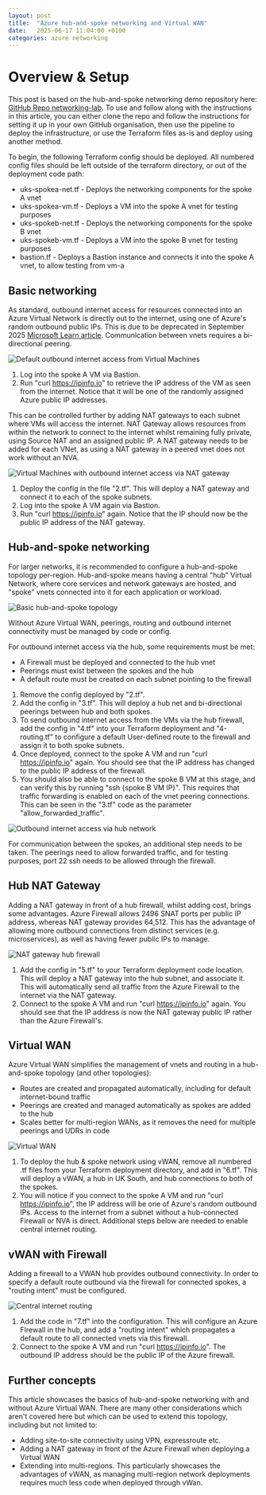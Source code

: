 ```yaml
---
layout: post
title:  "Azure hub-and-spoke networking and Virtual WAN"
date:   2025-06-17 11:04:00 +0100
categories: azure networking
---
```


# Overview & Setup
This post is based on the hub-and-spoke networking demo repository here: [GitHub Repo networking-lab](https://github.com/Comrade44/networking-lab). To use and follow along with the instructions in this article, you can either clone the repo and follow the instructions for setting it up in your own GitHub organisation, then use the pipeline to deploy the infrastructure, or use the Terraform files as-is and deploy using another method.

To begin, the following Terraform config should be deployed. All numbered config files should be left outside of the terraform directory, or out of the deployment code path:

- uks-spokea-net.tf - Deploys the networking components for the spoke A vnet
- uks-spokea-vm.tf - Deploys a VM into the spoke A vnet for testing purposes
- uks-spokeb-net.tf - Deploys the networking components for the spoke B vnet
- uks-spokeb-vm.tf - Deploys a VM into the spoke B vnet for testing purposes
- bastion.tf - Deploys a Bastion instance and connects it into the spoke A vnet, to allow testing from vm-a

## Basic networking
As standard, outbound internet access for resources connected into an Azure Virtual Network is directly out to the internet, using one of Azure's random outbound public IPs. This is due to be deprecated in September 2025 [Microsoft Learn article](https://learn.microsoft.com/en-us/azure/virtual-network/ip-services/default-outbound-access).
Communication between vnets requires a bi-directional peering.

![Default outbound internet access from Virtual Machines](/assets/hub-spoke-networking-azure/1.png)

1. Log into the spoke A VM via Bastion. 
2. Run "curl https://ipinfo.io" to retrieve the IP address of the VM as seen from the internet. Notice that it will be one of the randomly assigned Azure public IP addresses.

This can be controlled further by adding NAT gateways to each subnet where VMs will access the internet. NAT Gateway allows resources from within the network to connect to the internet whilst remaining fully private, using Source NAT and an assigned public IP. A NAT gateway needs to be added for each VNet, as using a NAT gateway in a peered vnet does not work without an NVA.

![Virtual Machines with outbound internet access via NAT gateway](/assets/hub-spoke-networking-azure/2.png)

1. Deploy the config in the file "2.tf". This will deploy a NAT gateway and connect it to each of the spoke subnets.
2. Log into the spoke A VM again via Bastion.
3. Run "curl https://ipinfo.io" again. Notice that the IP should now be the public IP address of the NAT gateway.

## Hub-and-spoke networking
For larger networks, it is recommended to configure a hub-and-spoke topology per-region. Hub-and-spoke means having a central "hub" Virtual Network, where core services and network gateways are hosted, and "spoke" vnets connected into it for each application or workload.

![Basic hub-and-spoke topology](/assets/hub-spoke-networking-azure/3.png)

Without Azure Virtual WAN, peerings, routing and outbound internet connectivity must be managed by code or config. 

For outbound internet access via the hub, some requirements must be met:
- A Firewall must be deployed and connected to the hub vnet
- Peerings must exist between the spokes and the hub
- A default route must be created on each subnet pointing to the firewall

1. Remove the config deployed by "2.tf".
2. Add the config in "3.tf". This will deploy a hub net and bi-directional peerings between hub and both spokes.
3. To send outbound internet access from the VMs via the hub firewall, add the config in "4.tf" into your Terraform deployment and "4-routing.tf" to configure a default User-defined route to the firewall and assign it to both spoke subnets.
4. Once deployed, connect to the spoke A VM and run "curl https://ipinfo.io" again. You should see that the IP address has changed to the public IP address of the firewall.
5. You should also be able to connect to the spoke B VM at this stage, and can verify this by running "ssh {spoke B VM IP}". This requires that traffic forwarding is enabled on each of the vnet peering connections. This can be seen in the "3.tf" code as the parameter "allow_forwarded_traffic".

![Outbound internet access via hub network](/assets/hub-spoke-networking-azure/4.png)

For communication between the spokes, an additional step needs to be taken. The peerings need to allow forwarded traffic, and for testing purposes, port 22 ssh needs to be allowed through the firewall.

## Hub NAT Gateway
Adding a NAT gateway in front of a hub firewall, whilst adding cost, brings some advantages. Azure Firewall allows 2496 SNAT ports per public IP address, whereas NAT gateway provides 64,512. This has the advantage of allowing more outbound connections from distinct services (e.g. microservices), as well as having fewer public IPs to manage.

![NAT gateway hub firewall](/assets/hub-spoke-networking-azure/5.png)

1. Add the config in "5.tf" to your Terraform deployment code location. This will deploy a NAT gateway into the hub subnet, and associate it. This will automatically send all traffic from the Azure Firewall to the internet via the NAT gateway.
2. Connect to the spoke A VM and run "curl https://ipinfo.io" again. You should see that the IP address is now the NAT gateway public IP rather than the Azure Firewall's.

## Virtual WAN
Azure Virtual WAN simplifies the management of vnets and routing in a hub-and-spoke topology (and other topologies):
- Routes are created and propagated automatically, including for default internet-bound traffic
- Peerings are created and managed automatically as spokes are added to the hub
- Scales better for multi-region WANs, as it removes the need for multiple peerings and UDRs in code

![Virtual WAN](/assets/hub-spoke-networking-azure/6.png)

1. To deploy the hub & spoke network using vWAN, remove all numbered .tf files from your Terraform deployment directory, and add in "6.tf". This will deploy a vWAN, a hub in UK South, and hub connections to both of the spokes.
2. You will notice if you connect to the spoke A VM and run "curl https://ipinfo.io", the IP address will be one of Azure's random outbound IPs. Access to the internet from a subnet without a hub-connected Firewall or NVA is direct. Additional steps below are needed to enable central internet routing.

## vWAN with Firewall

Adding a firewall to a VWAN hub provides outbound connectivity. In order to specify a default route outbound via the firewall for connected spokes, a "routing intent" must be configured.

![Central internet routing](/assets/hub-spoke-networking-azure/7.png)

1. Add the code in "7.tf" into the configuration. This will configure an Azure FIrewall in the hub, and add a "routing intent" which propagates a default route to all connected vnets via this firewall.
2. Connect to the spoke A VM and run "curl https://ipinfo.io". The outbound IP address should be the public IP of the Azure firewall.

## Further concepts
This article showcases the basics of hub-and-spoke networking with and without Azure Virtual WAN. There are many other considerations which aren't covered here but which can be used to extend this topology, including but not limited to:

- Adding site-to-site connectivity using VPN, expressroute etc.
- Adding a NAT gateway in front of the Azure Firewall when deploying a Virtual WAN
- Extending into multi-regions. This particularly showcases the advantages of vWAN, as managing multi-region network deployments requires much less code when deployed through vWan.